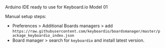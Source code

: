 Arduino IDE ready to use for Keyboard.io Model 01

Manual setup steps:
* Preferences > Additional Boards managers > add `https://raw.githubusercontent.com/keyboardio/boardsmanager/master/package_keyboardio_index.json`
* Board manager > search for `keyboardio` and install latest version.

